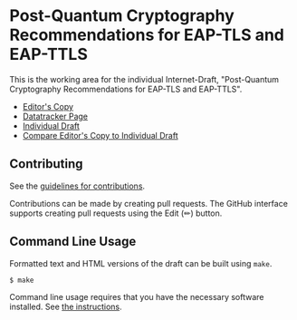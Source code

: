 <!-- regenerate: on (set to off if you edit this file) -->

# Post-Quantum Cryptography Recommendations for EAP-TLS and EAP-TTLS

This is the working area for the individual Internet-Draft, "Post-Quantum Cryptography Recommendations for EAP-TLS and EAP-TTLS".

* [Editor's Copy](https://tireddy2.github.io/eap-pqc/#go.draft-reddy-emu-pqc-eap-tls.html)
* [Datatracker Page](https://datatracker.ietf.org/doc/draft-reddy-emu-pqc-eap-tls)
* [Individual Draft](https://datatracker.ietf.org/doc/html/draft-reddy-emu-pqc-eap-tls)
* [Compare Editor's Copy to Individual Draft](https://tireddy2.github.io/eap-pqc/#go.draft-reddy-emu-pqc-eap-tls.diff)


## Contributing

See the
[guidelines for contributions](https://github.com/tireddy2/eap-pqc/blob/main/CONTRIBUTING.md).

Contributions can be made by creating pull requests.
The GitHub interface supports creating pull requests using the Edit (✏) button.


## Command Line Usage

Formatted text and HTML versions of the draft can be built using `make`.

```sh
$ make
```

Command line usage requires that you have the necessary software installed.  See
[the instructions](https://github.com/martinthomson/i-d-template/blob/main/doc/SETUP.md).

